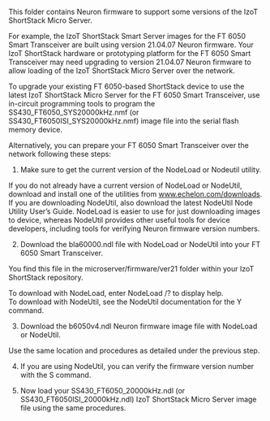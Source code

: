 This folder contains Neuron firmware to support some versions of the IzoT ShortStack Micro Server.

For example, the IzoT ShortStack Smart Server images for the FT 6050 Smart Transceiver are built using version 21.04.07 Neuron firmware. Your IzoT ShortStack hardware or prototyping platform for the FT 6050 Smart Transceiver may need upgrading to version 21.04.07 Neuron firmware to allow loading of the IzoT ShortStack Micro Server over the network. 

To upgrade your existing FT 6050-based ShortStack device to use the latest IzoT ShortStack Micro Server for the FT 6050 Smart Transceiver, use in-circuit programming tools to program the SS430_FT6050_SYS20000kHz.nmf (or SS430_FT6050ISI_SYS20000kHz.nmf) image file into the serial flash memory device. 

Alternatively, you can prepare your FT 6050 Smart Transceiver over the network following these steps:

1. Make sure to get the current version of the NodeLoad or Nodeutil utility.

If you do not already have a current version of NodeLoad or NodeUtil, download and install one of the utilities from www.echelon.com/downloads.  If you are downloading NodeUtil, also download the latest NodeUtil Node Utility User’s Guide.  NodeLoad is easier to use for just downloading images to device, whereas NodeUtil provides other useful tools for device developers, including tools for verifying Neuron firmware version numbers.

2.	Download the bla60000.ndl file with NodeLoad or NodeUtil into your FT 6050 Smart Transceiver.

You find this file in the microserver/firmware/ver21 folder within your IzoT ShortStack repository.

To download with NodeLoad, enter NodeLoad /? to display help.  
To download with NodeUtil, see the NodeUtil documentation for the Y command.
    
3.	Download the b6050v4.ndl Neuron firmware image file with NodeLoad or NodeUtil.

Use the same location and procedures as detailed under the previous step.

4.	If you are using NodeUtil, you can verify the firmware version number with the S command.

5.  Now load your SS430_FT6050_20000kHz.ndl (or SS430_FT6050ISI_20000kHz.ndl) IzoT ShortStack Micro Server image file using the same procedures. 

